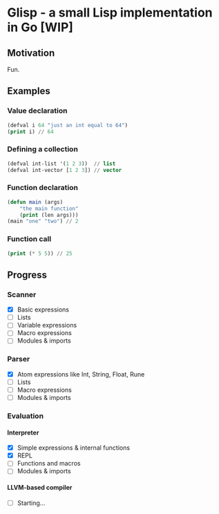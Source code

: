 # Glisp - a small Lisp implementation in Go [WIP]

## Motivation
Fun.

## Examples
### Value declaration
```lisp
(defval i 64 "just an int equal to 64")
(print i) // 64
```
### Defining a collection
```lisp
(defval int-list '(1 2 3))  // list
(defval int-vector [1 2 3]) // vector
```
### Function declaration
```lisp
(defun main (args)
    "the main function"
    (print (len args)))
(main "one" "two") // 2
```
### Function call
```lisp
(print (* 5 5)) // 25
```

## Progress

### Scanner
- [x] Basic expressions
- [ ] Lists
- [ ] Variable expressions
- [ ] Macro expressions
- [ ] Modules & imports
### Parser
- [x] Atom expressions like Int, String, Float, Rune
- [ ] Lists
- [ ] Macro expressions
- [ ] Modules & imports
### Evaluation
#### Interpreter
- [x] Simple expressions & internal functions
- [x] REPL
- [ ] Functions and macros
- [ ] Modules & imports
#### LLVM-based compiler
- [ ] Starting...
